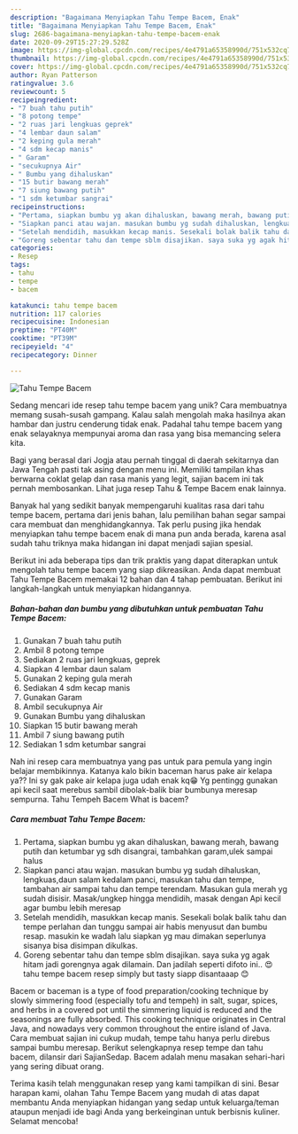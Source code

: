 ```yaml
---
description: "Bagaimana Menyiapkan Tahu Tempe Bacem, Enak"
title: "Bagaimana Menyiapkan Tahu Tempe Bacem, Enak"
slug: 2686-bagaimana-menyiapkan-tahu-tempe-bacem-enak
date: 2020-09-29T15:27:29.528Z
image: https://img-global.cpcdn.com/recipes/4e4791a65358990d/751x532cq70/tahu-tempe-bacem-foto-resep-utama.jpg
thumbnail: https://img-global.cpcdn.com/recipes/4e4791a65358990d/751x532cq70/tahu-tempe-bacem-foto-resep-utama.jpg
cover: https://img-global.cpcdn.com/recipes/4e4791a65358990d/751x532cq70/tahu-tempe-bacem-foto-resep-utama.jpg
author: Ryan Patterson
ratingvalue: 3.6
reviewcount: 5
recipeingredient:
- "7 buah tahu putih"
- "8 potong tempe"
- "2 ruas jari lengkuas geprek"
- "4 lembar daun salam"
- "2 keping gula merah"
- "4 sdm kecap manis"
- " Garam"
- "secukupnya Air"
- " Bumbu yang dihaluskan"
- "15 butir bawang merah"
- "7 siung bawang putih"
- "1 sdm ketumbar sangrai"
recipeinstructions:
- "Pertama, siapkan bumbu yg akan dihaluskan, bawang merah, bawang putih dan ketumbar yg sdh disangrai, tambahkan garam,ulek sampai halus"
- "Siapkan panci atau wajan. masukan bumbu yg sudah dihaluskan, lengkuas,daun salam kedalam panci, masukan tahu dan tempe, tambahan air sampai tahu dan tempe terendam. Masukan gula merah yg sudah disisir. Masak/ungkep hingga mendidih, masak dengan Api kecil agar bumbu lebih meresap"
- "Setelah mendidih, masukkan kecap manis. Sesekali bolak balik tahu dan tempe perlahan dan tunggu sampai air habis menyusut dan bumbu resap. masukin ke wadah lalu siapkan yg mau dimakan seperlunya sisanya bisa disimpan dikulkas."
- "Goreng sebentar tahu dan tempe sblm disajikan. saya suka yg agak hitam jadi gorengnya agak dilamain. Dan jadilah seperti difoto ini.. 😍 tahu tempe bacem resep simply but tasty siapp disantaaap 😊"
categories:
- Resep
tags:
- tahu
- tempe
- bacem

katakunci: tahu tempe bacem 
nutrition: 117 calories
recipecuisine: Indonesian
preptime: "PT40M"
cooktime: "PT39M"
recipeyield: "4"
recipecategory: Dinner

---
```



![Tahu Tempe Bacem](https://img-global.cpcdn.com/recipes/4e4791a65358990d/751x532cq70/tahu-tempe-bacem-foto-resep-utama.jpg)

Sedang mencari ide resep tahu tempe bacem yang unik? Cara membuatnya memang susah-susah gampang. Kalau salah mengolah maka hasilnya akan hambar dan justru cenderung tidak enak. Padahal tahu tempe bacem yang enak selayaknya mempunyai aroma dan rasa yang bisa memancing selera kita.

Bagi yang berasal dari Jogja atau pernah tinggal di daerah sekitarnya dan Jawa Tengah pasti tak asing dengan menu ini. Memiliki tampilan khas berwarna coklat gelap dan rasa manis yang legit, sajian bacem ini tak pernah membosankan. Lihat juga resep Tahu &amp; Tempe Bacem enak lainnya.

Banyak hal yang sedikit banyak mempengaruhi kualitas rasa dari tahu tempe bacem, pertama dari jenis bahan, lalu pemilihan bahan segar sampai cara membuat dan menghidangkannya. Tak perlu pusing jika hendak menyiapkan tahu tempe bacem enak di mana pun anda berada, karena asal sudah tahu triknya maka hidangan ini dapat menjadi sajian spesial.


Berikut ini ada beberapa tips dan trik praktis yang dapat diterapkan untuk mengolah tahu tempe bacem yang siap dikreasikan. Anda dapat membuat Tahu Tempe Bacem memakai 12 bahan dan 4 tahap pembuatan. Berikut ini langkah-langkah untuk menyiapkan hidangannya.

<!--inarticleads1-->

##### Bahan-bahan dan bumbu yang dibutuhkan untuk pembuatan Tahu Tempe Bacem:

1. Gunakan 7 buah tahu putih
1. Ambil 8 potong tempe
1. Sediakan 2 ruas jari lengkuas, geprek
1. Siapkan 4 lembar daun salam
1. Gunakan 2 keping gula merah
1. Sediakan 4 sdm kecap manis
1. Gunakan  Garam
1. Ambil secukupnya Air
1. Gunakan  Bumbu yang dihaluskan
1. Siapkan 15 butir bawang merah
1. Ambil 7 siung bawang putih
1. Sediakan 1 sdm ketumbar sangrai


Nah ini resep cara membuatnya yang pas untuk para pemula yang ingin belajar membikinnya. Katanya kalo bikin baceman harus pake air kelapa ya?? Ini sy gak pake air kelapa juga udah enak kq😁 Yg pentingg gunakan api kecil saat merebus sambil dibolak-balik biar bumbunya meresap sempurna. Tahu Tempeh Bacem What is bacem? 

<!--inarticleads2-->

##### Cara membuat Tahu Tempe Bacem:

1. Pertama, siapkan bumbu yg akan dihaluskan, bawang merah, bawang putih dan ketumbar yg sdh disangrai, tambahkan garam,ulek sampai halus
1. Siapkan panci atau wajan. masukan bumbu yg sudah dihaluskan, lengkuas,daun salam kedalam panci, masukan tahu dan tempe, tambahan air sampai tahu dan tempe terendam. Masukan gula merah yg sudah disisir. Masak/ungkep hingga mendidih, masak dengan Api kecil agar bumbu lebih meresap
1. Setelah mendidih, masukkan kecap manis. Sesekali bolak balik tahu dan tempe perlahan dan tunggu sampai air habis menyusut dan bumbu resap. masukin ke wadah lalu siapkan yg mau dimakan seperlunya sisanya bisa disimpan dikulkas.
1. Goreng sebentar tahu dan tempe sblm disajikan. saya suka yg agak hitam jadi gorengnya agak dilamain. Dan jadilah seperti difoto ini.. 😍 tahu tempe bacem resep simply but tasty siapp disantaaap 😊


Bacem or baceman is a type of food preparation/cooking technique by slowly simmering food (especially tofu and tempeh) in salt, sugar, spices, and herbs in a covered pot until the simmering liquid is reduced and the seasonings are fully absorbed. This cooking technique originates in Central Java, and nowadays very common throughout the entire island of Java. Cara membuat sajian ini cukup mudah, tempe tahu hanya perlu direbus sampai bumbu meresap. Berikut selengkapnya resep tempe dan tahu bacem, dilansir dari SajianSedap. Bacem adalah menu masakan sehari-hari yang sering dibuat orang. 

Terima kasih telah menggunakan resep yang kami tampilkan di sini. Besar harapan kami, olahan Tahu Tempe Bacem yang mudah di atas dapat membantu Anda menyiapkan hidangan yang sedap untuk keluarga/teman ataupun menjadi ide bagi Anda yang berkeinginan untuk berbisnis kuliner. Selamat mencoba!
